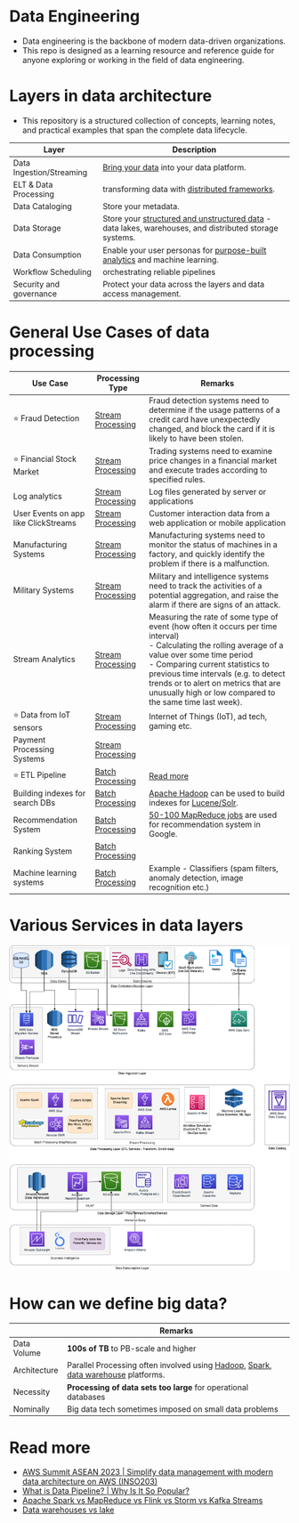 # Data Engineering
- Data engineering is the backbone of modern data-driven organizations.
- This repo is designed as a learning resource and reference guide for anyone exploring or working in the field of data engineering.

# Layers in data architecture
- This repository is a structured collection of concepts, learning notes, and practical examples that span the complete data lifecycle.

| Layer                    | Description                                                                                                           |
|--------------------------|-----------------------------------------------------------------------------------------------------------------------|
| Data Ingestion/Streaming | [Bring your data](DataIngestion.md) into your data platform.                                                          |
| ELT & Data Processing    | transforming data with [distributed frameworks](DataProcessing).                                                      |
| Data Cataloging          | Store your metadata.                                                                                                  |
| Data Storage             | Store your [structured and unstructured data](DataStorage) - data lakes, warehouses, and distributed storage systems. |
| Data Consumption         | Enable your user personas for [purpose-built analytics](DataConsumption) and machine learning.                        |
| Workflow Scheduling      | orchestrating reliable pipelines                                                                                      |
| Security and governance  | Protect your data across the layers and data access management.                                                       |

# General Use Cases of data processing

| Use Case                             | Processing Type                                                         | Remarks                                                                                                                                                                                                                                                                                                                                  |
|--------------------------------------|-------------------------------------------------------------------------|------------------------------------------------------------------------------------------------------------------------------------------------------------------------------------------------------------------------------------------------------------------------------------------------------------------------------------------|
| :star: Fraud Detection               | [Stream Processing](DataProcessing/ProcessingTypes/StreamProcessing.md) | Fraud detection systems need to determine if the usage patterns of a credit card have unexpectedly changed, and block the card if it is likely to have been stolen.                                                                                                                                                                      |
| :star: Financial Stock Market        | [Stream Processing](DataProcessing/ProcessingTypes/StreamProcessing.md) | Trading systems need to examine price changes in a financial market and execute trades according to specified rules.                                                                                                                                                                                                                     |
| Log analytics                        | [Stream Processing](DataProcessing/ProcessingTypes/StreamProcessing.md) | Log files generated by server or applications                                                                                                                                                                                                                                                                                            |
| User Events on app like ClickStreams | [Stream Processing](DataProcessing/ProcessingTypes/StreamProcessing.md) | Customer interaction data from a web application or mobile application                                                                                                                                                                                                                                                                   |
| Manufacturing Systems                | [Stream Processing](DataProcessing/ProcessingTypes/StreamProcessing.md) | Manufacturing systems need to monitor the status of machines in a factory, and quickly identify the problem if there is a malfunction.                                                                                                                                                                                                   |
| Military Systems                     | [Stream Processing](DataProcessing/ProcessingTypes/StreamProcessing.md) | Military and intelligence systems need to track the activities of a potential aggregation, and raise the alarm if there are signs of an attack.                                                                                                                                                                                          |
| Stream Analytics                     | [Stream Processing](DataProcessing/ProcessingTypes/StreamProcessing.md) | Measuring the rate of some type of event (how often it occurs per time interval)<br/>- Calculating the rolling average of a value over some time period<br/>- Comparing current statistics to previous time intervals (e.g. to detect trends or to alert on metrics that are unusually high or low compared to the same time last week). |
| :star: Data from IoT sensors         | [Stream Processing](DataProcessing/ProcessingTypes/StreamProcessing.md) | Internet of Things (IoT), ad tech, gaming etc.                                                                                                                                                                                                                                                                                           |
| Payment Processing Systems           | [Stream Processing](DataProcessing/ProcessingTypes/StreamProcessing.md) |                                                                                                                                                                                                                                                                                                                                          |
| :star: ETL Pipeline                  | [Batch Processing](DataProcessing/ProcessingTypes/BatchProcessing.md)   | [Read more](ETL.md)                                                                                                                                                                                                                                                                                                                      |
| Building indexes for search DBs      | [Batch Processing](DataProcessing/ProcessingTypes/BatchProcessing.md)   | [Apache Hadoop](ApacheHadoop/Readme.md) can be used to build indexes for [Lucene/Solr](https://github.com/Anshul619/HLD-System-Designs/blob/main/1_Databases/9_Search-Databases/Readme.md).                                                                                                                                              |
| Recommendation System                | [Batch Processing](DataProcessing/ProcessingTypes/BatchProcessing.md)   | [50-100 MapReduce jobs](DataProcessing/ApacheMapReduce/Readme.md) are used for recommendation system in Google.                                                                                                                                                                                                                          |
| Ranking System                       | [Batch Processing](DataProcessing/ProcessingTypes/BatchProcessing.md)   |                                                                                                                                                                                                                                                                                                                                          |
| Machine learning systems             | [Batch Processing](DataProcessing/ProcessingTypes/BatchProcessing.md)   | Example - Classifiers (spam filters, anomaly detection, image recognition etc.)                                                                                                                                                                                                                                                          |

# Various Services in data layers

![](https://github.com/Anshul619/AWS-Services/blob/main/0_UseCaseDesigns/Data-Architecture-ETL-Ingestion-Processing-Analytics.png)

# How can we define big data?

|              | Remarks                                                                                                                                                                                     |
|--------------|---------------------------------------------------------------------------------------------------------------------------------------------------------------------------------------------|
| Data Volume  | **100s of TB** to PB-scale and higher                                                                                                                                                       |
| Architecture | Parallel Processing often involved using [Hadoop](ApacheHadoop/Readme.md), [Spark](DataProcessing/ApacheSpark/Readme.md), [data warehouse](DataStorage/DataWarehouses/Readme.md) platforms. |
| Necessity    | **Processing of data sets too large** for operational databases                                                                                                                             |
| Nominally    | Big data tech sometimes imposed on small data problems                                                                                                                                      |

# Read more
- [AWS Summit ASEAN 2023 | Simplify data management with modern data architecture on AWS (INSO203)](https://www.youtube.com/watch?v=hwF0AZaUc6U)
- [What is Data Pipeline? | Why Is It So Popular?](https://www.youtube.com/watch?v=kGT4PcTEPP8)
- [Apache Spark vs MapReduce vs Flink vs Storm vs Kafka Streams](DataProcessing/SparkVsMapReduceVsFlinkVsStorm.md)
- [Data warehouses vs lake](DataStorage/DataWarehousesVsLake.md)